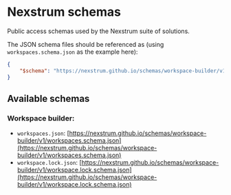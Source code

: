 # Nexstrum schemas

Public access schemas used by the Nexstrum suite of solutions.

The JSON schema files should be referenced as (using `workspaces.schema.json` as the example here):

```json
{
	"$schema": "https://nexstrum.github.io/schemas/workspace-builder/v1/workspaces.schema.json"
}
```

## Available schemas

### Workspace builder:

-   `workspaces.json`: [https://nexstrum.github.io/schemas/workspace-builder/v1/workspaces.schema.json](https://nexstrum.github.io/schemas/workspace-builder/v1/workspaces.schema.json)
-   `workspace.lock.json`: [https://nexstrum.github.io/schemas/workspace-builder/v1/workspace.lock.schema.json](https://nexstrum.github.io/schemas/workspace-builder/v1/workspace.lock.schema.json)
